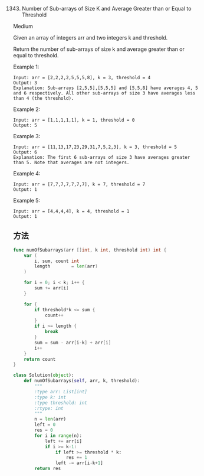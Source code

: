 1343. Number of Sub-arrays of Size K and Average Greater than or Equal to Threshold


Medium


Given an array of integers arr and two integers k and threshold.

Return the number of sub-arrays of size k and average greater than or equal to threshold.

 

Example 1:

```
Input: arr = [2,2,2,2,5,5,5,8], k = 3, threshold = 4
Output: 3
Explanation: Sub-arrays [2,5,5],[5,5,5] and [5,5,8] have averages 4, 5 and 6 respectively. All other sub-arrays of size 3 have averages less than 4 (the threshold).
```

Example 2:

```
Input: arr = [1,1,1,1,1], k = 1, threshold = 0
Output: 5
```

Example 3:

```
Input: arr = [11,13,17,23,29,31,7,5,2,3], k = 3, threshold = 5
Output: 6
Explanation: The first 6 sub-arrays of size 3 have averages greater than 5. Note that averages are not integers.
```


Example 4:

```
Input: arr = [7,7,7,7,7,7,7], k = 7, threshold = 7
Output: 1
```

Example 5:

```
Input: arr = [4,4,4,4], k = 4, threshold = 1
Output: 1
```

## 方法

```go
func numOfSubarrays(arr []int, k int, threshold int) int {
    var (
        i, sum, count int
        length        = len(arr)
    )

    for i = 0; i < k; i++ {
        sum += arr[i]
    }

    for {
        if threshold*k <= sum {
            count++
        }
        if i >= length {
            break
        }
        sum = sum - arr[i-k] + arr[i]
        i++
    }
    return count
}
```


```python
class Solution(object):
    def numOfSubarrays(self, arr, k, threshold):
        """
        :type arr: List[int]
        :type k: int
        :type threshold: int
        :rtype: int
        """
        n = len(arr)
        left = 0
        res = 0
        for i in range(n):
            left += arr[i]
            if i >= k-1:
                if left >= threshold * k:
                    res += 1
                left -= arr[i-k+1]
        return res
```
